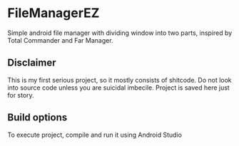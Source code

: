 # FileManagerEZ

Simple android file manager with dividing window into two parts, inspired by Total Commander and Far Manager.

## Disclaimer

This is my first serious project, so it mostly consists of shitcode. Do not look into source code unless you are suicidal imbecile.
Project is saved here just for story.

## Build options
To execute project, compile and run it using Android Studio
